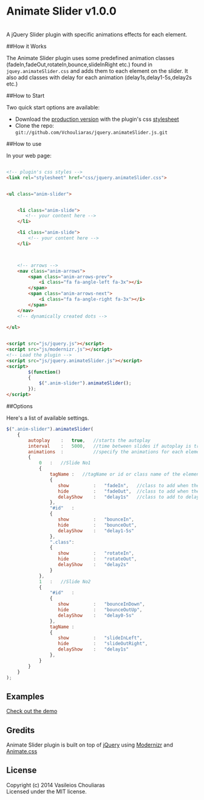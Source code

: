 # Animate Slider   v1.0.0

<br/>
A jQuery Slider plugin with specific animations effects for each element.


##How it Works 

The Animate Slider plugin uses some predefined animation classes (fadeIn,fadeOut,rotateIn,bounce,slideInRight etc.) found in ``jquey.animateSlider.css`` and adds them to each element on the slider. It also add classes with delay for each animation (delay1s,delay1-5s,delay2s etc.)

##How to Start

Two quick start options are available:

* Download the [production version][min] with the plugin's css [stylesheet][css]
* Clone the repo: `git://github.com/Vchouliaras/jquery.animateSlider.js.git`
 
[min]: https://raw.github.com/vchouliaras/jquery.animateSlider.js/master/dist/jquery.animateSlider.min.js
[css]: https://raw.github.com/vchouliaras/jquery.animateSlider.js/master/assets/jquery.animateSlider.css


##How to use

In your web page:

```html

<!-- plugin's css styles -->
<link rel="stylesheet" href="css/jquery.animateSlider.css">


<ul class="anim-slider">


	<li class="anim-slide">
	   <!-- your content here -->
	</li>

	<li class="anim-slide">
	    <!-- your content here -->
	</li>



	<!-- arrows -->
	<nav class="anim-arrows">
		<span class="anim-arrows-prev">
			<i class="fa fa-angle-left fa-3x"></i>
		</span>
		<span class="anim-arrows-next">
			<i class="fa fa-angle-right fa-3x"></i>
		</span>
	</nav>
	<!-- dynamically created dots -->
		
</ul>


<script src="js/jquery.js"></script>
<script src="js/modernizr.js"></script>
<!-- Load the plugin -->
<script src="js/jquery.animateSlider.js"></script>
<script>
        $(function()
        {
            $(".anim-slider").animateSlider();
        });
</script>
```
##Options

Here's a list of available settings.

```javascript
$(".anim-slider").animateSlider(
    {
	    autoplay    :   true,   //starts the autoplay 
	    interval    :   5000,   //time between slides if autoplay is true
	    animations  :           //specify the animations for each element of the slide
	    {
	        0   :   //Slide No1
	        {
	            tagName :   //tagName or id or class name of the element  
	            {
	               show         :   "fadeIn",   //class to add when the element appears
	               hide         :   "fadeOut",  //class to add when the element disappears
	               delayShow    :   "delay1s"   //class to add to delay show effect
	            },
	            "#id"   :
	            {
	               show         :   "bounceIn",
	               hide         :   "bounceOut",
	               delayShow    :   "delay1-5s"
	            },
	            ".class":
	            {
	               show         :   "rotateIn",
	               hide         :   "rotateOut",
	               delayShow    :   "delay2s" 
	            }
	        },
	        1   :   //Slide No2
	        {
	            "#id"   :
	            {
	               show         :   "bounceInDown",
	               hide         :   "bounceOutUp",
	               delayShow    :   "delay0-5s"
	            },
	            tagName :
	            {
	               show         :   "slideInLeft",
	               hide         :   "slideOutRight",
	               delayShow    :   "delay1s"
	            },
	        }
	    }     
	}
);
```

## Examples

[Check out the demo](https://vchouliaras.github.io/jquery.animateSlider.js/)


## Gredits

Animate Slider plugin is built on top of  [jQuery](http://jquery.com)  using [Modernizr](http://www.modernizr.com) and [Animate.css](http://daneden.github.io/animate.css/)


## License
Copyright (c) 2014 Vasileios Chouliaras<br/>
Licensed under the MIT license.
